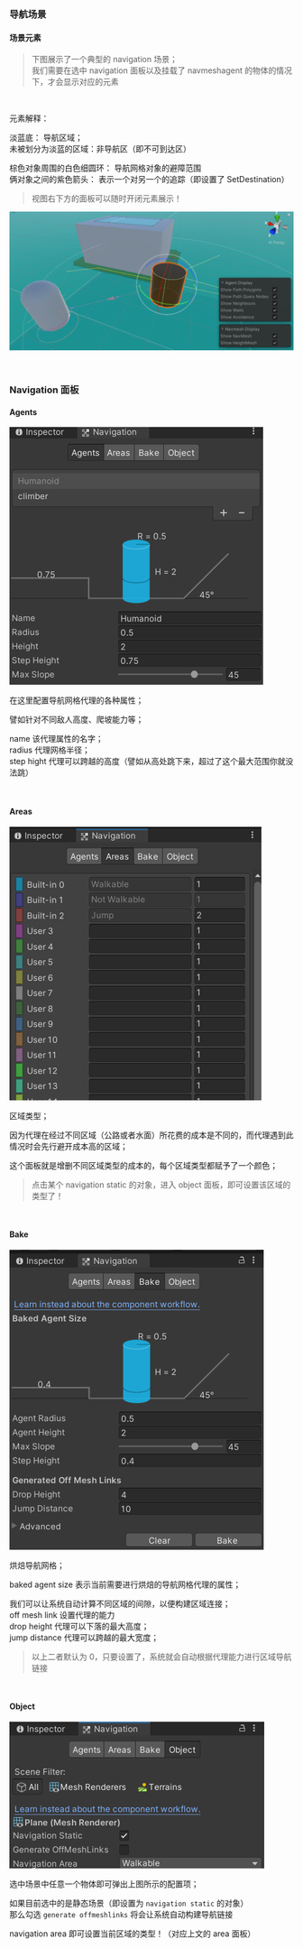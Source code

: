 ### 导航场景

#### 场景元素

> 下图展示了一个典型的 navigation 场景；  
> 我们需要在选中 navigation 面板以及挂载了 navmeshagent 的物体的情况下，才会显示对应的元素

<br>

元素解释：

淡蓝底： 导航区域；  
未被划分为淡蓝的区域：非导航区（即不可到达区）

棕色对象周围的白色细圆环： 导航网格对象的避障范围  
俩对象之间的紫色箭头： 表示一个对另一个的追踪（即设置了 SetDestination）

> 视图右下方的面板可以随时开闭元素展示！

![](../imgs/navigation/nav-settings/ns1.png)

<br>

### Navigation 面板

#### Agents

![](../imgs/navigation/nav-settings/ns2.png)

在这里配置导航网格代理的各种属性；

譬如针对不同敌人高度、爬坡能力等；

name 该代理属性的名字；  
radius 代理网格半径；  
step hight 代理可以跨越的高度（譬如从高处跳下来，超过了这个最大范围你就没法跳）

<br>

#### Areas

![](../imgs/navigation/nav-settings/ns3.png)

区域类型；

因为代理在经过不同区域（公路或者水面）所花费的成本是不同的，而代理遇到此情况时会先行避开成本高的区域；

这个面板就是增删不同区域类型的成本的，每个区域类型都赋予了一个颜色；

> 点击某个 navigation static 的对象，进入 object 面板，即可设置该区域的类型了！

<br>

#### Bake

![](../imgs/navigation/nav-settings/ns4.png)

烘焙导航网格；

baked agent size 表示当前需要进行烘焙的导航网格代理的属性；

我们可以让系统自动计算不同区域的间隙，以便构建区域连接；  
off mesh link 设置代理的能力  
drop height 代理可以下落的最大高度；  
jump distance 代理可以跨越的最大宽度；

> 以上二者默认为 0，只要设置了，系统就会自动根据代理能力进行区域导航链接

<br>

#### Object

![](../imgs/navigation/nav-settings/ns5.png)

选中场景中任意一个物体即可弹出上图所示的配置项；

如果目前选中的是静态场景（即设置为 `navigation static` 的对象）  
那么勾选 `generate offmeshlinks` 将会让系统自动构建导航链接

navigation area 即可设置当前区域的类型！（对应上文的 area 面板）

<br>
